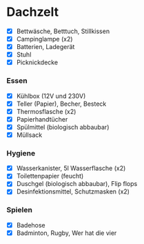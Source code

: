 # Dachzelt

- [x] Bettwäsche, Betttuch, Stillkissen
- [x] Campinglampe (x2)
- [x] Batterien, Ladegerät
- [x] Stuhl
- [x] Picknickdecke

### Essen

- [x] Kühlbox (12V und 230V)
- [x] Teller (Papier), Becher, Besteck
- [x] Thermosflasche (x2)
- [x] Papierhandtücher
- [x] Spülmittel (biologisch abbaubar)
- [x] Müllsack

### Hygiene

- [x] Wasserkanister, 5l Wasserflasche (x2)
- [x] Toilettenpapier (feucht)
- [x] Duschgel (biologisch abbaubar), Flip flops
- [x] Desinfektionsmittel, Schutzmasken (x2)

### Spielen

- [x] Badehose
- [x] Badminton, Rugby, Wer hat die vier
